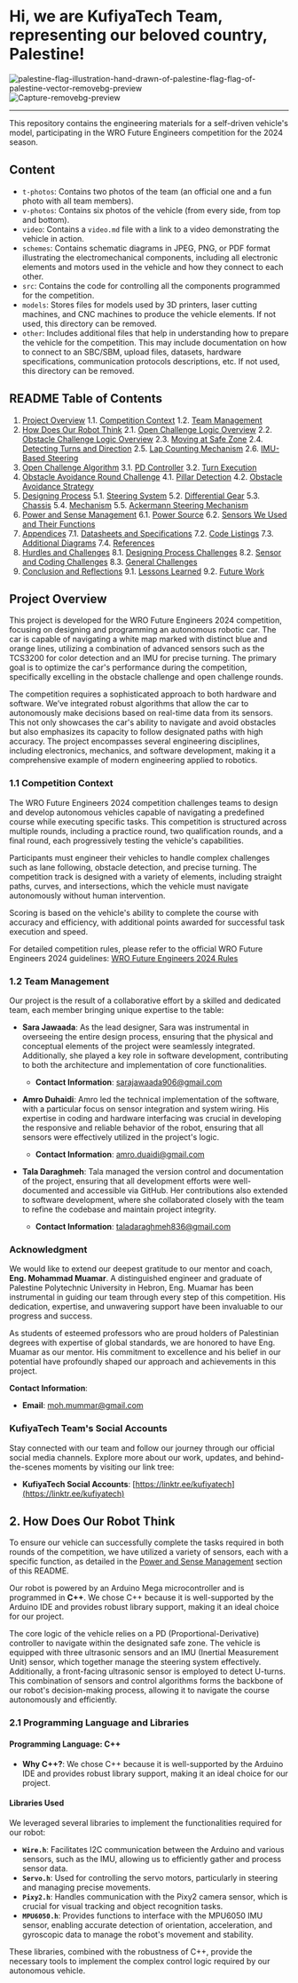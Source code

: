 # Hi, we are KufiyaTech Team, representing our beloved country, Palestine!
![palestine-flag-illustration-hand-drawn-of-palestine-flag-flag-of-palestine-vector-removebg-preview](https://github.com/KufiyaTech/WRO2024-/assets/172860664/762866fa-9850-4595-868a-0e80bc71700c)
![Capture-removebg-preview](https://github.com/KufiyaTech/WRO2024-/assets/172860664/062a5ed9-cc8a-4399-9fc4-3b65bad85b79)

---

This repository contains the engineering materials for a self-driven vehicle's model, participating in the WRO Future Engineers competition for the 2024 season.

## Content

- `t-photos`: Contains two photos of the team (an official one and a fun photo with all team members).
- `v-photos`: Contains six photos of the vehicle (from every side, from top and bottom).
- `video`: Contains a `video.md` file with a link to a video demonstrating the vehicle in action.
- `schemes`: Contains schematic diagrams in JPEG, PNG, or PDF format illustrating the electromechanical components, including all electronic elements and motors used in the vehicle and how they connect to each other.
- `src`: Contains the code for controlling all the components programmed for the competition.
- `models`: Stores files for models used by 3D printers, laser cutting machines, and CNC machines to produce the vehicle elements. If not used, this directory can be removed.
- `other`: Includes additional files that help in understanding how to prepare the vehicle for the competition. This may include documentation on how to connect to an SBC/SBM, upload files, datasets, hardware specifications, communication protocols descriptions, etc. If not used, this directory can be removed.

## README Table of Contents

1. [Project Overview](#project-overview)
   1.1. [Competition Context](#competition-context)
   1.2. [Team Management](#team-management)
2. [How Does Our Robot Think](#how-does-our-robot-think)
   2.1. [Open Challenge Logic Overview](#open-challenge-logic-overview)
   2.2. [Obstacle Challenge Logic Overview](#obstacle-challenge-logic-overview)
   2.3. [Moving at Safe Zone](#moving-at-safe-zone)
   2.4. [Detecting Turns and Direction](#detecting-turns-and-direction)
   2.5. [Lap Counting Mechanism](#lap-counting-mechanism)
   2.6. [IMU-Based Steering](#imu-based-steering)
3. [Open Challenge Algorithm](#open-challenge-algorithm)
   3.1. [PD Controller](#pd-controller)
   3.2. [Turn Execution](#turn-execution)
4. [Obstacle Avoidance Round Challenge](#obstacle-avoidance-round-challenge)
   4.1. [Pillar Detection](#pillar-detection)
   4.2. [Obstacle Avoidance Strategy](#obstacle-avoidance-strategy)
5. [Designing Process](#designing-process)
   5.1. [Steering System](#steering-system)
   5.2. [Differential Gear](#differential-gear)
   5.3. [Chassis](#chassis)
   5.4. [Mechanism](#mechanism)
   5.5. [Ackermann Steering Mechanism](#ackermann-steering-mechanism)
6. [Power and Sense Management](#power-and-sense-management)
   6.1. [Power Source](#power-source)
   6.2. [Sensors We Used and Their Functions](#sensors-we-used-and-their-functions)
7. [Appendices](#appendices)
   7.1. [Datasheets and Specifications](#datasheets-and-specifications)
   7.2. [Code Listings](#code-listings)
   7.3. [Additional Diagrams](#additional-diagrams)
   7.4. [References](#references)
8. [Hurdles and Challenges](#hurdles-and-challenges)
   8.1. [Designing Process Challenges](#designing-process-challenges)
   8.2. [Sensor and Coding Challenges](#sensor-and-coding-challenges)
   8.3. [General Challenges](#general-challenges)
9. [Conclusion and Reflections](#conclusion-and-reflections)
   9.1. [Lessons Learned](#lessons-learned)
   9.2. [Future Work](#future-work)

## Project Overview

This project is developed for the WRO Future Engineers 2024 competition, focusing on designing and programming an autonomous robotic car. The car is capable of navigating a white map marked with distinct blue and orange lines, utilizing a combination of advanced sensors such as the TCS3200 for color detection and an IMU for precise turning. The primary goal is to optimize the car's performance during the competition, specifically excelling in the obstacle challenge and open challenge rounds.

The competition requires a sophisticated approach to both hardware and software. We’ve integrated robust algorithms that allow the car to autonomously make decisions based on real-time data from its sensors. This not only showcases the car's ability to navigate and avoid obstacles but also emphasizes its capacity to follow designated paths with high accuracy. The project encompasses several engineering disciplines, including electronics, mechanics, and software development, making it a comprehensive example of modern engineering applied to robotics.

### 1.1 Competition Context

The WRO Future Engineers 2024 competition challenges teams to design and develop autonomous vehicles capable of navigating a predefined course while executing specific tasks. This competition is structured across multiple rounds, including a practice round, two qualification rounds, and a final round, each progressively testing the vehicle's capabilities.

Participants must engineer their vehicles to handle complex challenges such as lane following, obstacle detection, and precise turning. The competition track is designed with a variety of elements, including straight paths, curves, and intersections, which the vehicle must navigate autonomously without human intervention.

Scoring is based on the vehicle's ability to complete the course with accuracy and efficiency, with additional points awarded for successful task execution and speed.

For detailed competition rules, please refer to the official WRO Future Engineers 2024 guidelines: [WRO Future Engineers 2024 Rules](https://wro-association.org/wp-content/uploads/WRO-2024-Future-Engineers-Self-Driving-Cars-General-Rules.pdf)

### 1.2 Team Management

Our project is the result of a collaborative effort by a skilled and dedicated team, each member bringing unique expertise to the table:

- **Sara Jawaada**: As the lead designer, Sara was instrumental in overseeing the entire design process, ensuring that the physical and conceptual elements of the project were seamlessly integrated. Additionally, she played a key role in software development, contributing to both the architecture and implementation of core functionalities.
  - **Contact Information**: [sarajawaada906@gmail.com](mailto:sarajawaada906@gmail.com)

- **Amro Duhaidi**: Amro led the technical implementation of the software, with a particular focus on sensor integration and system wiring. His expertise in coding and hardware interfacing was crucial in developing the responsive and reliable behavior of the robot, ensuring that all sensors were effectively utilized in the project's logic.
  - **Contact Information**: [amro.duaidi@gmail.com](mailto:amro.duaidi@gmail.com)

- **Tala Daraghmeh**: Tala managed the version control and documentation of the project, ensuring that all development efforts were well-documented and accessible via GitHub. Her contributions also extended to software development, where she collaborated closely with the team to refine the codebase and maintain project integrity.
  - **Contact Information**: [taladaraghmeh836@gmail.com](mailto:taladaraghmeh836@gmail.com)

### Acknowledgment

We would like to extend our deepest gratitude to our mentor and coach, **Eng. Mohammad Muamar**. A distinguished engineer and graduate of Palestine Polytechnic University in Hebron, Eng. Muamar has been instrumental in guiding our team through every step of this competition. His dedication, expertise, and unwavering support have been invaluable to our progress and success.

As students of esteemed professors who are proud holders of Palestinian degrees with expertise of global standards, we are honored to have Eng. Muamar as our mentor. His commitment to excellence and his belief in our potential have profoundly shaped our approach and achievements in this project.

**Contact Information**:
- **Email**: [moh.mummar@gmail.com](mailto:moh.mummar@gmail.com)

### KufiyaTech Team's Social Accounts

Stay connected with our team and follow our journey through our official social media channels. Explore more about our work, updates, and behind-the-scenes moments by visiting our link tree:

- **KufiyaTech Social Accounts**: [https://linktr.ee/kufiyatech](https://linktr.ee/kufiyatech)

## 2. How Does Our Robot Think

To ensure our vehicle can successfully complete the tasks required in both rounds of the competition, we have utilized a variety of sensors, each with a specific function, as detailed in the [Power and Sense Management](#power-and-sense-management) section of this README.

Our robot is powered by an Arduino Mega microcontroller and is programmed in **C++**. We chose C++ because it is well-supported by the Arduino IDE and provides robust library support, making it an ideal choice for our project.

The core logic of the vehicle relies on a PD (Proportional-Derivative) controller to navigate within the designated safe zone. The vehicle is equipped with three ultrasonic sensors and an IMU (Inertial Measurement Unit) sensor, which together manage the steering system effectively. Additionally, a front-facing ultrasonic sensor is employed to detect U-turns. This combination of sensors and control algorithms forms the backbone of our robot's decision-making process, allowing it to navigate the course autonomously and efficiently.

### 2.1 Programming Language and Libraries

#### Programming Language: **C++**

- **Why C++?**: We chose C++ because it is well-supported by the Arduino IDE and provides robust library support, making it an ideal choice for our project.

#### Libraries Used

We leveraged several libraries to implement the functionalities required for our robot:

- **`Wire.h`**: Facilitates I2C communication between the Arduino and various sensors, such as the IMU, allowing us to efficiently gather and process sensor data.
- **`Servo.h`**: Used for controlling the servo motors, particularly in steering and managing precise movements.
- **`Pixy2.h`**: Handles communication with the Pixy2 camera sensor, which is crucial for visual tracking and object recognition tasks.
- **`MPU6050.h`**: Provides functions to interface with the MPU6050 IMU sensor, enabling accurate detection of orientation, acceleration, and gyroscopic data to manage the robot's movement and stability.

These libraries, combined with the robustness of C++, provide the necessary tools to implement the complex control logic required by our autonomous vehicle.
